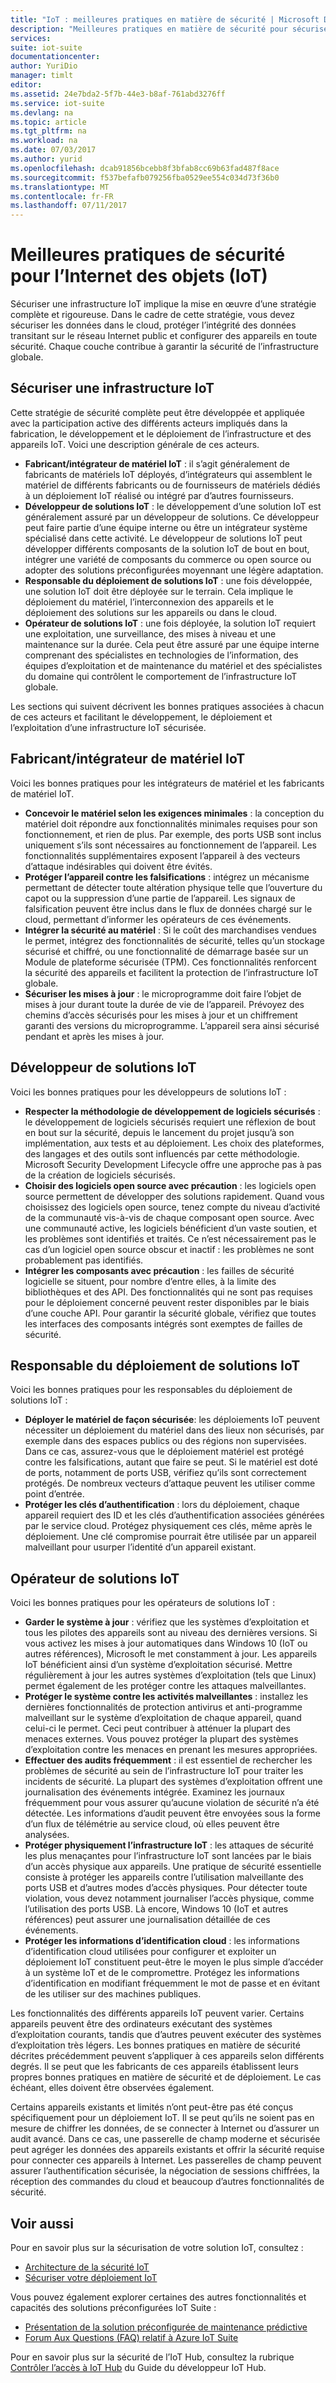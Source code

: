 ```yaml
---
title: "IoT : meilleures pratiques en matière de sécurité | Microsoft Docs"
description: "Meilleures pratiques en matière de sécurité pour sécuriser votre infrastructure IoT"
services: 
suite: iot-suite
documentationcenter: 
author: YuriDio
manager: timlt
editor: 
ms.assetid: 24e7bda2-5f7b-44e3-b8af-761abd3276ff
ms.service: iot-suite
ms.devlang: na
ms.topic: article
ms.tgt_pltfrm: na
ms.workload: na
ms.date: 07/03/2017
ms.author: yurid
ms.openlocfilehash: dcab91856bcebb8f3bfab8cc69b63fad487f8ace
ms.sourcegitcommit: f537befafb079256fba0529ee554c034d73f36b0
ms.translationtype: MT
ms.contentlocale: fr-FR
ms.lasthandoff: 07/11/2017
---
```

# <a name="internet-of-things-security-best-practices"></a>Meilleures pratiques de sécurité pour l’Internet des objets (IoT)
Sécuriser une infrastructure IoT implique la mise en œuvre d’une stratégie complète et rigoureuse. Dans le cadre de cette stratégie, vous devez sécuriser les données dans le cloud, protéger l’intégrité des données transitant sur le réseau Internet public et configurer des appareils en toute sécurité. Chaque couche contribue à garantir la sécurité de l’infrastructure globale.

## <a name="secure-an-iot-infrastructure"></a>Sécuriser une infrastructure IoT
Cette stratégie de sécurité complète peut être développée et appliquée avec la participation active des différents acteurs impliqués dans la fabrication, le développement et le déploiement de l’infrastructure et des appareils IoT. Voici une description générale de ces acteurs.  

* **Fabricant/intégrateur de matériel IoT** : il s’agit généralement de fabricants de matériels IoT déployés, d’intégrateurs qui assemblent le matériel de différents fabricants ou de fournisseurs de matériels dédiés à un déploiement IoT réalisé ou intégré par d’autres fournisseurs.
* **Développeur de solutions IoT** : le développement d’une solution IoT est généralement assuré par un développeur de solutions. Ce développeur peut faire partie d’une équipe interne ou être un intégrateur système spécialisé dans cette activité. Le développeur de solutions IoT peut développer différents composants de la solution IoT de bout en bout, intégrer une variété de composants du commerce ou open source ou adopter des solutions préconfigurées moyennant une légère adaptation.
* **Responsable du déploiement de solutions IoT** : une fois développée, une solution IoT doit être déployée sur le terrain. Cela implique le déploiement du matériel, l’interconnexion des appareils et le déploiement des solutions sur les appareils ou dans le cloud.
* **Opérateur de solutions IoT** : une fois déployée, la solution IoT requiert une exploitation, une surveillance, des mises à niveau et une maintenance sur la durée. Cela peut être assuré par une équipe interne comprenant des spécialistes en technologies de l’information, des équipes d’exploitation et de maintenance du matériel et des spécialistes du domaine qui contrôlent le comportement de l’infrastructure IoT globale.

Les sections qui suivent décrivent les bonnes pratiques associées à chacun de ces acteurs et facilitant le développement, le déploiement et l’exploitation d’une infrastructure IoT sécurisée.

## <a name="iot-hardware-manufacturerintegrator"></a>Fabricant/intégrateur de matériel IoT
Voici les bonnes pratiques pour les intégrateurs de matériel et les fabricants de matériel IoT.

* **Concevoir le matériel selon les exigences minimales** : la conception du matériel doit répondre aux fonctionnalités minimales requises pour son fonctionnement, et rien de plus. Par exemple, des ports USB sont inclus uniquement s’ils sont nécessaires au fonctionnement de l’appareil. Les fonctionnalités supplémentaires exposent l’appareil à des vecteurs d’attaque indésirables qui doivent être évités.
* **Protéger l’appareil contre les falsifications** : intégrez un mécanisme permettant de détecter toute altération physique telle que l’ouverture du capot ou la suppression d’une partie de l’appareil. Les signaux de falsification peuvent être inclus dans le flux de données chargé sur le cloud, permettant d’informer les opérateurs de ces événements.
* **Intégrer la sécurité au matériel** : Si le coût des marchandises vendues le permet, intégrez des fonctionnalités de sécurité, telles qu’un stockage sécurisé et chiffré, ou une fonctionnalité de démarrage basée sur un Module de plateforme sécurisée (TPM). Ces fonctionnalités renforcent la sécurité des appareils et facilitent la protection de l’infrastructure IoT globale.
* **Sécuriser les mises à jour** : le microprogramme doit faire l’objet de mises à jour durant toute la durée de vie de l’appareil. Prévoyez des chemins d’accès sécurisés pour les mises à jour et un chiffrement garanti des versions du microprogramme. L’appareil sera ainsi sécurisé pendant et après les mises à jour.

## <a name="iot-solution-developer"></a>Développeur de solutions IoT
Voici les bonnes pratiques pour les développeurs de solutions IoT :

* **Respecter la méthodologie de développement de logiciels sécurisés** : le développement de logiciels sécurisés requiert une réflexion de bout en bout sur la sécurité, depuis le lancement du projet jusqu’à son implémentation, aux tests et au déploiement. Les choix des plateformes, des langages et des outils sont influencés par cette méthodologie. Microsoft Security Development Lifecycle offre une approche pas à pas de la création de logiciels sécurisés.
* **Choisir des logiciels open source avec précaution** : les logiciels open source permettent de développer des solutions rapidement. Quand vous choisissez des logiciels open source, tenez compte du niveau d’activité de la communauté vis-à-vis de chaque composant open source. Avec une communauté active, les logiciels bénéficient d’un vaste soutien, et les problèmes sont identifiés et traités. Ce n’est nécessairement pas le cas d’un logiciel open source obscur et inactif : les problèmes ne sont probablement pas identifiés.
* **Intégrer les composants avec précaution** : les failles de sécurité logicielle se situent, pour nombre d’entre elles, à la limite des bibliothèques et des API. Des fonctionnalités qui ne sont pas requises pour le déploiement concerné peuvent rester disponibles par le biais d’une couche API. Pour garantir la sécurité globale, vérifiez que toutes les interfaces des composants intégrés sont exemptes de failles de sécurité.      

## <a name="iot-solution-deployer"></a>Responsable du déploiement de solutions IoT
Voici les bonnes pratiques pour les responsables du déploiement de solutions IoT :

* **Déployer le matériel de façon sécurisée**: les déploiements IoT peuvent nécessiter un déploiement du matériel dans des lieux non sécurisés, par exemple dans des espaces publics ou des régions non supervisées. Dans ce cas, assurez-vous que le déploiement matériel est protégé contre les falsifications, autant que faire se peut. Si le matériel est doté de ports, notamment de ports USB, vérifiez qu’ils sont correctement protégés. De nombreux vecteurs d’attaque peuvent les utiliser comme point d’entrée.
* **Protéger les clés d’authentification** : lors du déploiement, chaque appareil requiert des ID et les clés d’authentification associées générées par le service cloud. Protégez physiquement ces clés, même après le déploiement. Une clé compromise pourrait être utilisée par un appareil malveillant pour usurper l’identité d’un appareil existant.

## <a name="iot-solution-operator"></a>Opérateur de solutions IoT
Voici les bonnes pratiques pour les opérateurs de solutions IoT :

* **Garder le système à jour** : vérifiez que les systèmes d’exploitation et tous les pilotes des appareils sont au niveau des dernières versions. Si vous activez les mises à jour automatiques dans Windows 10 (IoT ou autres références), Microsoft le met constamment à jour. Les appareils IoT bénéficient ainsi d’un système d’exploitation sécurisé. Mettre régulièrement à jour les autres systèmes d’exploitation (tels que Linux) permet également de les protéger contre les attaques malveillantes.
* **Protéger le système contre les activités malveillantes** : installez les dernières fonctionnalités de protection antivirus et anti-programme malveillant sur le système d’exploitation de chaque appareil, quand celui-ci le permet. Ceci peut contribuer à atténuer la plupart des menaces externes. Vous pouvez protéger la plupart des systèmes d’exploitation contre les menaces en prenant les mesures appropriées.
* **Effectuer des audits fréquemment** : il est essentiel de rechercher les problèmes de sécurité au sein de l’infrastructure IoT pour traiter les incidents de sécurité. La plupart des systèmes d’exploitation offrent une journalisation des événements intégrée. Examinez les journaux fréquemment pour vous assurer qu’aucune violation de sécurité n’a été détectée. Les informations d’audit peuvent être envoyées sous la forme d’un flux de télémétrie au service cloud, où elles peuvent être analysées.
* **Protéger physiquement l’infrastructure IoT** : les attaques de sécurité les plus menaçantes pour l’infrastructure IoT sont lancées par le biais d’un accès physique aux appareils. Une pratique de sécurité essentielle consiste à protéger les appareils contre l’utilisation malveillante des ports USB et d’autres modes d’accès physiques. Pour détecter toute violation, vous devez notamment journaliser l’accès physique, comme l’utilisation des ports USB. Là encore, Windows 10 (IoT et autres références) peut assurer une journalisation détaillée de ces événements.
* **Protéger les informations d’identification cloud** : les informations d’identification cloud utilisées pour configurer et exploiter un déploiement IoT constituent peut-être le moyen le plus simple d’accéder à un système IoT et de le compromettre. Protégez les informations d’identification en modifiant fréquemment le mot de passe et en évitant de les utiliser sur des machines publiques.

Les fonctionnalités des différents appareils IoT peuvent varier. Certains appareils peuvent être des ordinateurs exécutant des systèmes d’exploitation courants, tandis que d’autres peuvent exécuter des systèmes d’exploitation très légers. Les bonnes pratiques en matière de sécurité décrites précédemment peuvent s’appliquer à ces appareils selon différents degrés. Il se peut que les fabricants de ces appareils établissent leurs propres bonnes pratiques en matière de sécurité et de déploiement. Le cas échéant, elles doivent être observées également.

Certains appareils existants et limités n’ont peut-être pas été conçus spécifiquement pour un déploiement IoT. Il se peut qu’ils ne soient pas en mesure de chiffrer les données, de se connecter à Internet ou d’assurer un audit avancé. Dans ce cas, une passerelle de champ moderne et sécurisée peut agréger les données des appareils existants et offrir la sécurité requise pour connecter ces appareils à Internet. Les passerelles de champ peuvent assurer l’authentification sécurisée, la négociation de sessions chiffrées, la réception des commandes du cloud et beaucoup d’autres fonctionnalités de sécurité.

## <a name="see-also"></a>Voir aussi
Pour en savoir plus sur la sécurisation de votre solution IoT, consultez :

* [Architecture de la sécurité IoT][lnk-security-architecture]
* [Sécuriser votre déploiement IoT][lnk-security-deployment]

Vous pouvez également explorer certaines des autres fonctionnalités et capacités des solutions préconfigurées IoT Suite :

* [Présentation de la solution préconfigurée de maintenance prédictive][lnk-predictive-overview]
* [Forum Aux Questions (FAQ) relatif à Azure IoT Suite][lnk-faq]

Pour en savoir plus sur la sécurité de l’IoT Hub, consultez la rubrique [Contrôler l’accès à IoT Hub][lnk-devguide-security] du Guide du développeur IoT Hub.

[lnk-predictive-overview]: iot-suite-predictive-overview.md
[lnk-faq]: iot-suite-faq.md

[lnk-security-architecture]: iot-security-architecture.md
[lnk-security-deployment]: iot-suite-security-deployment.md
[lnk-devguide-security]: ../iot-hub/iot-hub-devguide-security.md
